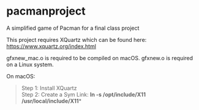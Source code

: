# pacmanproject
A simplified game of Pacman for a final class project

This project requires XQuartz which can be found here: https://www.xquartz.org/index.html

gfxnew_mac.o is required to be compiled on macOS.
gfxnew.o is required on a Linux system.

On macOS:
>Step 1: Install XQuartz </br>
>Step 2: Create a Sym Link: **ln -s /opt/include/X11 /usr/local/include/X11***
